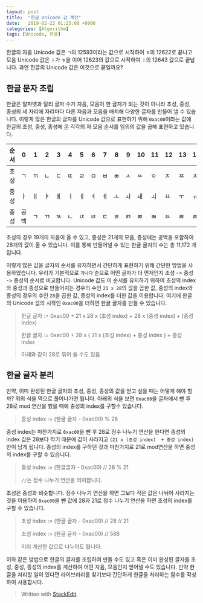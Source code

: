```yaml
---
layout: post
title:  "한글 Unicode 값 계산"
date:   2019-02-22 01:23:00 +0900
categories: [Algorithm]
tags: [Unicode, 한글]
---
```



한글의 자음 Unicode 값은 `ㄱ`의 12593이라는 값으로 시작하여 `ㅎ`의 12622로 끝나고 모음 Unicode 값은
 `ㅏ`가 `ㅎ`을 이어 12623의 값으로 시작하여 `ㅣ`의 12643 값으로 끝납니다. 과연 한글의 Unicode 값은
 이것으로 끝일까요?

## 한글 문자 조립

한글은 알파벳과 달리 글자 수가 자음, 모음이 한 글자가 되는 것이 아니라 초성, 중성, 종성의 세 자리에 자리마다
다른 자음과 모음을 배치해 다양한 글자를 만들어 낼 수 있습니다.
이렇게 많은 한글의 글자를 Unicode 값으로 표현하기 위해 `0xac00`이라는 값에 한글의 초성, 중성,
종성에 온 각각의 자 모음 순서를 임의의 값을 곱해 표현하고 있습니다.

| 순서 | 0  | 1 | 2  | 3 | 4 | 5 | 6 | 7 | 8 | 9 | 10 | 11 | 12 | 13 | 14 | 15 | 16 | 17 | 18 | 19 | 20 | 21 | 22 | 23 | 24 | 25 | 26 | 27 |
|-----|----|---|----|---|--|--|--|--|--|--|--|--|--|--|--|--|--|--|--|--|--|--|--|--|--|--|--|--|
| 초성 | ㄱ  | ㄲ | ㄴ | ㄷ | ㄸ | ㄹ | ㅁ | ㅂ | ㅃ | ㅅ | ㅆ | ㅇ | ㅈ | ㅉ | ㅊ | ㅋ | ㅌ | ㅍ | ㅎ |
| 중성 | ㅏ  | ㅐ | ㅑ | ㅒ | ㅓ | ㅔ | ㅕ | ㅖ | ㅗ | ㅘ | ㅙ | ㅚ | ㅛ | ㅜ | ㅝ | ㅞ | ㅟ | ㅠ | ㅡ | ㅢ | ㅣ |
| 종성 | 공백 | ㄱ | ㄲ | ㄳ | ㄴ | ㄵ | ㄶ | ㄷ | ㄹ | ㄺ | ㄻ | ㄼ | ㄽ | ㄾ | ㄿ | ㅀ | ㅁ | ㅂ | ㅄ | ㅅ | ㅆ | ㅇ | ㅈ | ㅊ | ㅋ | ㅌ | ㅍ | ㅎ |

초성의 경우 19개의 자음이 올 수 있고, 중성은 21개의 모음, 종성에는 공백을 포함하여 28개의 값이 올 수 있습니다.
이를 통해 만들어낼 수 있는 한글 글자의 수는 총 11,172 개입니다.

이렇게 많은 값을 글자의 순서를 유지하면서 간단하게 표현하기 위해 간단한 방법을 사용하였습니다. 우리가 기본적으로
`가나다` 순으로 어떤 글자가 더 먼저인지 초성 -> 중성 -> 종성의 순서로 비교합니다. Unicode 값도 이 순서를
 유지하기 위하여 초성의 index와 중성과 종성으로 만들어지는 경우의 수인 `21 x 28`의 값을 곱한 값, 중성의
  index와 종성의 경우의 수인 `28`을 곱한 값, 종성의 index를 더한 값을 이용합니다. 여기에 한글의 Unicode
  값의 시작인 `0xac00`을 더하면 한글 글자를 만들 수 있습니다.

> 한글 글자 := 0xac00 + 21 x 28 x (초성 index) + 28 x (중성 index) + (종성 index)
>
> 한글 글자 := 0xac00 + 28 x ( 21 x (초성 index)  + 중성 index ) + 종성 index
>
> 아래와 같이 28로 묶어 쓸 수도 있음

## 한글 글자 분리

만약, 이미 완성된 한글 글자의 초성, 중성, 종성의 값을 얻고 싶을 때는 어떻게 해야 할까?
위의 식을 역으로 풀어나가면 됩니다. 아래의 식을 보면 `0xac00`을 글자에서 뺀 후 28로 mod 연산을 했을 때에
종성의 index를 구할수 있습니다.

> 종성 index := (한글 글자 - 0xac00) % 28

중성 index는 마찬가지로 `0xac00`을 뺀 후 28로 정수 나누기 연산을 한다면 종성의 index 값은 28보다 작기
때문에 값이 사라지고 `(21 x (초성 index)  + 중성 index)`만이 남게 됩니다. 종성의 index를 구하던 것과
마찬가지로 21로 mod연산을 하면 중성의 index를 구할 수 있습니다.

> 중성 index := (한글글자 - 0xac00) // 28 % 21
>
> `//`는 정수 나누기 연산을 의미합니다.

초성은 중성과 비슷합니다. 정수 나누기 연산을 하면 그보다 작은 값은 나뉘어 사라지는 것을 이용하여 `0xac00`을 뺀
값에 28과 21로 정수 나누기 연산을 하면 초성의 index를 구할 수 있습니다.

> 초성 index := (한글 글자 - 0xac00) // 28 // 21
>
> 초성 index := (한글 글자 - 0xac00) // 588
>
> 미리 계산한 값으로 나누어도 됩니다.

이와 같은 방법으로 한글의 글자를 조립하여 만들 수도 있고 혹은 이미 완성된 글자를 초성, 중성, 종성의 index를
계산하여 어떤 자음, 모음인지 얻어낼 수도 있습니다. 만약 한글을 처리할 일이 있다면 라이브러리를 찾기보다
간단하게 한글을 처리하는 함수를 작성하여 사용합시다.

> Written with [StackEdit](https://stackedit.io/).
